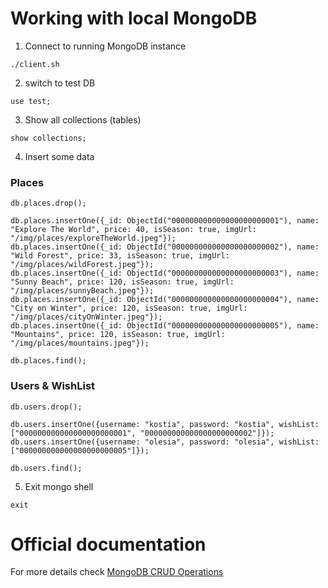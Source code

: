# Working with local MongoDB

1. Connect to running MongoDB instance
```
./client.sh
```

2. switch to test DB 
```
use test;
```

3. Show all collections (tables)
```
show collections;
```

4. Insert some data

### Places
```
db.places.drop();

db.places.insertOne({_id: ObjectId("000000000000000000000001"), name: "Explore The World", price: 40, isSeason: true, imgUrl: "/img/places/exploreTheWorld.jpeg"});
db.places.insertOne({_id: ObjectId("000000000000000000000002"), name: "Wild Forest", price: 33, isSeason: true, imgUrl: "/img/places/wildForest.jpeg"});
db.places.insertOne({_id: ObjectId("000000000000000000000003"), name: "Sunny Beach", price: 120, isSeason: true, imgUrl: "/img/places/sunnyBeach.jpeg"});
db.places.insertOne({_id: ObjectId("000000000000000000000004"), name: "City on Winter", price: 120, isSeason: true, imgUrl: "/img/places/cityOnWinter.jpeg"});
db.places.insertOne({_id: ObjectId("000000000000000000000005"), name: "Mountains", price: 120, isSeason: true, imgUrl: "/img/places/mountains.jpeg"});

db.places.find();
```

### Users & WishList
```
db.users.drop();

db.users.insertOne({username: "kostia", password: "kostia", wishList: ["000000000000000000000001", "000000000000000000000002"]});
db.users.insertOne({username: "olesia", password: "olesia", wishList: ["000000000000000000000005"]});

db.users.find();
```
5. Exit mongo shell
```
exit
```

# Official documentation
For more details check [MongoDB CRUD Operations](https://www.mongodb.com/docs/v6.0/crud/)